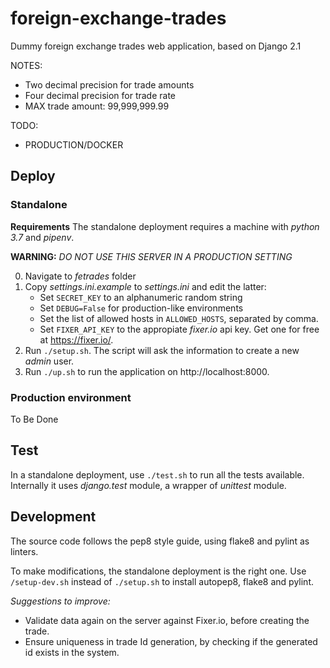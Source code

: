 # foreign-exchange-trades
Dummy foreign exchange trades web application, based on Django 2.1

NOTES:
* Two decimal precision for trade amounts
* Four decimal precision for trade rate
* MAX trade amount: 99,999,999.99

TODO:
* PRODUCTION/DOCKER


## Deploy

### Standalone
**Requirements** The standalone deployment requires a machine with _python 3.7_ and _pipenv_.

**WARNING:** _DO NOT USE THIS SERVER IN A PRODUCTION SETTING_

0. Navigate to _fetrades_ folder
1. Copy _settings.ini.example_ to _settings.ini_ and edit the latter:
	* Set `SECRET_KEY` to an alphanumeric random string
	* Set `DEBUG=False` for production-like environments
	* Set the list of allowed hosts in `ALLOWED_HOSTS`, separated by comma.
	* Set `FIXER_API_KEY` to the appropiate _fixer.io_ api key. Get one for free at https://fixer.io/. 
2. Run `./setup.sh`. The script will ask the information to create a new _admin_ user.
3. Run `./up.sh` to run the application on http://localhost:8000.

### Production environment
To Be Done


## Test
In a standalone deployment, use `./test.sh` to run all the tests available. Internally it uses _django.test_ module, a wrapper of _unittest_ module.


## Development
The source code follows the pep8 style guide, using flake8 and pylint as linters.

To make modifications, the standalone deployment is the right one. Use `/setup-dev.sh` instead of `./setup.sh` to install autopep8, flake8 and pylint.

_Suggestions to improve:_
* Validate data again on the server against Fixer.io, before creating the trade.
* Ensure uniqueness in trade Id generation, by checking if the generated id exists in the system.

